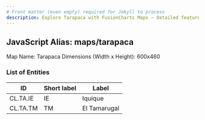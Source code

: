 ```yaml
---
# Front matter (even empty) required for Jekyll to process
description: Explore Tarapaca with FusionCharts Maps – Detailed features for seamless integration. Try now & enhance your data visualization today! 
---
```


## JavaScript Alias: maps/tarapaca

Map Name: Tarapaca
Dimensions (Width x Height): 600x460

### List of Entities

ID | Short label | Label
---|---|---|
CL.TA.IE|IE|Iquique
CL.TA.TM|TM|El Tamarugal
